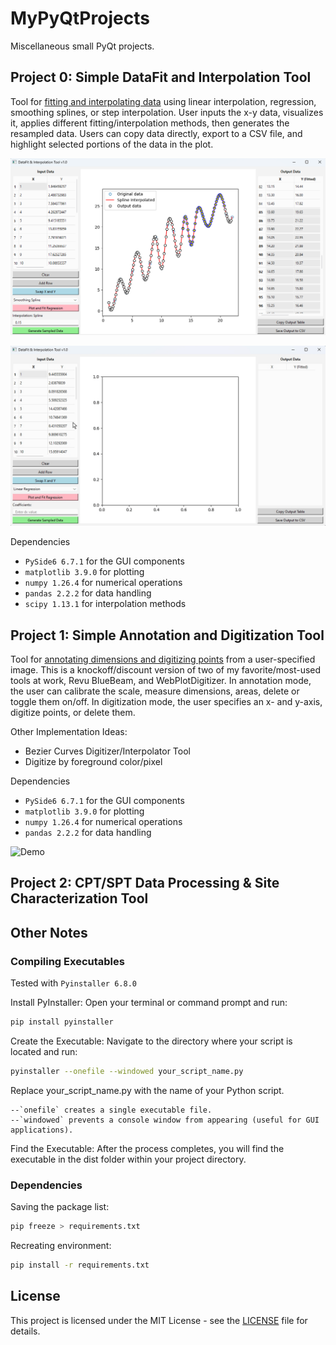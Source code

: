 # MyPyQtProjects

Miscellaneous small PyQt projects.

## Project 0: Simple DataFit and Interpolation Tool

Tool for [fitting and interpolating data](https://github.com/kckuei/MyPyQtProjects/blob/main/interpolator/interpolator.py) using linear interpolation, regression, smoothing splines, or step interpolation. User inputs the x-y data, visualizes it, applies different fitting/interpolation methods, then generates the resampled data. Users can copy data directly, export to a CSV file, and highlight selected portions of the data in the plot.

![Smoothing spline](https://github.com/kckuei/MyPyQtProjects/blob/main/interpolator/assets/example-1-spline.png?raw=true)

![Demo](https://github.com/kckuei/MyPyQtProjects/blob/main/interpolator/assets/peek_demo.gif?raw=true)

Dependencies
* `PySide6 6.7.1` for the GUI components
* `matplotlib 3.9.0` for plotting
* `numpy 1.26.4` for numerical operations
* `pandas 2.2.2` for data handling
* `scipy 1.13.1` for interpolation methods

## Project 1: Simple Annotation and Digitization Tool

Tool for [annotating dimensions and digitizing points](https://github.com/kckuei/MyPyQtProjects/blob/main/imagecal/imagecal.py) from a user-specified image. This is a knockoff/discount version of two of my favorite/most-used tools at work, Revu BlueBeam, and WebPlotDigitizer. In annotation mode, the user can calibrate the scale, measure dimensions, areas, delete or toggle them on/off. In digitization mode, the user specifies an x- and y-axis, digitize points, or delete them.

Other Implementation Ideas:
* Bezier Curves Digitizer/Interpolator Tool
* Digitize by foreground color/pixel

Dependencies
* `PySide6 6.7.1` for the GUI components
* `matplotlib 3.9.0` for plotting
* `numpy 1.26.4` for numerical operations
* `pandas 2.2.2` for data handling

![Demo](https://github.com/kckuei/MyPyQtProjects/blob/main/imagecal/assets/peek_demo2.gif?raw=true)


## Project 2: CPT/SPT Data Processing & Site Characterization Tool

## Other Notes

### Compiling Executables

Tested with `Pyinstaller 6.8.0`

Install PyInstaller:
Open your terminal or command prompt and run:

```bash
pip install pyinstaller
```

Create the Executable:
Navigate to the directory where your script is located and run:

```bash
pyinstaller --onefile --windowed your_script_name.py
```

Replace your_script_name.py with the name of your Python script.

    --`onefile` creates a single executable file.
    --`windowed` prevents a console window from appearing (useful for GUI applications).

Find the Executable:
After the process completes, you will find the executable in the dist folder within your project directory.

### Dependencies

Saving the package list:

```bash
pip freeze > requirements.txt
```

Recreating environment:

```bash
pip install -r requirements.txt
```

## License

This project is licensed under the MIT License - see the [LICENSE](https://github.com/kckuei/MyPyQtProjects/blob/main/LICENSE.txt) file for details.